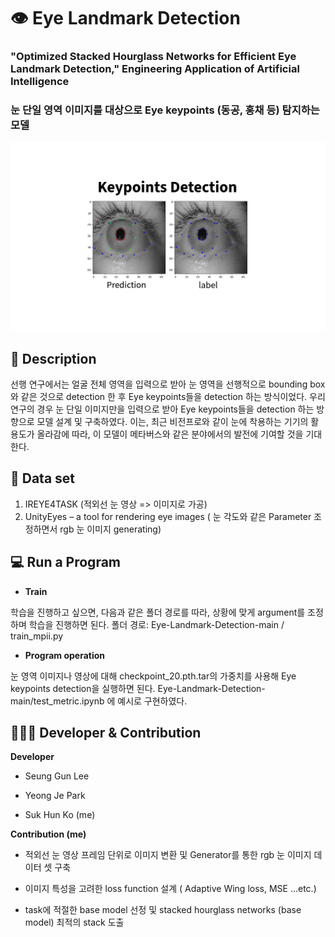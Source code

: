 # 👁 Eye Landmark Detection  
### "Optimized Stacked Hourglass Networks for Efficient Eye Landmark Detection," Engineering Application of Artificial Intelligence


### 눈 단일 영역 이미지를 대상으로 Eye keypoints (동공, 홍채 등) 탐지하는 모델 
![Eye keypoints](https://github.com/hun-hub/Eye-Landmark-Detection-/blob/master/Keypoints%20Detection.png)

## 📖 Description 
선행 연구에서는 얼굴 전체 영역을 입력으로 받아 눈 영역을 선행적으로 bounding box와 같은 것으로 detection 한 후 Eye keypoints들을 detection 하는 방식이었다. 
우리 연구의 경우 눈 단일 이미지만을 입력으로 받아 Eye keypoints들을 detection 하는 방향으로 모델 설계 및 구축하였다. 
이는, 최근 비전프로와 같이 눈에 착용하는 기기의 활용도가 올라감에 따라, 이 모델이 메타버스와 같은 분야에서의 발전에 기여할 것을 기대한다.  


## 📂 Data set 
1. IREYE4TASK (적외선 눈 영상 => 이미지로 가공)
2. UnityEyes – a tool for rendering eye images ( 눈 각도와 같은 Parameter 조정하면서 rgb 눈 이미지 generating)

## 💻 Run a Program
- **Train** 

학습을 진행하고 싶으면, 다음과 같은 폴더 경로를 따라, 상황에 맞게 argument를 조정하며 학습을 진행하면 된다.
폴더 경로: Eye-Landmark-Detection-main / train_mpii.py

- **Program operation**

눈 영역 이미지나 영상에 대해 checkpoint_20.pth.tar의 가중치를 사용해 Eye keypoints detection을 실행하면 된다. 
Eye-Landmark-Detection-main/test_metric.ipynb 에 예시로 구현하였다. 

## 👨‍👨‍👦 Developer & Contribution

**Developer** 

- Seung Gun Lee

- Yeong Je Park

- Suk Hun Ko (me)


**Contribution (me)** 


- 적외선 눈 영상 프레임 단위로 이미지 변환 및 Generator를 통한 rgb 눈 이미지 데이터 셋 구축 

- 이미지 특성을 고려한 loss function 설계 ( Adaptive Wing loss, MSE ...etc.)

- task에 적절한 base model 선정 및 stacked hourglass networks (base model) 최적의 stack 도출 






